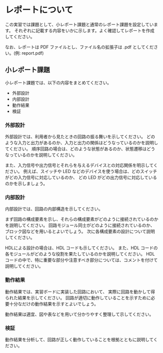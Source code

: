 # レポートについて

この実習では課題として、小レポート課題と通常のレポート課題を設定しています。
それぞれに記載する内容をいかに示します。よく確認してレポートを作成してください。

なお、レポートは PDF ファイルとし、ファイル名の拡張子は .pdf としてください。(例: report.pdf)


## 小レポート課題

小レポート課題では、以下の内容をまとめてください。

- 外部設計
- 内部設計
- 動作結果
- 検証

### 外部設計

外部設計では、利用者から見たときの回路の振る舞いを示してください。
どのような入力と出力があるのか、入力と出力の関係はどうなっているのかを説明してください。
順序回路の場合は、どのような状態があるのか、状態遷移はどうなっているのかを説明してください。

また、入力信号や出力信号とそれらを与えるデバイスとの対応関係を明示してください。
例えば、スイッチや LED などのデバイスを使う場合は、どのスイッチがどの入力信号に対応しているのか、
どの LED がどの出力信号に対応しているのかを示しましょう。


### 内部設計

内部設計では、回路の内部構造を示してください。

まず回路の構成要素を示し、それらの構成要素がどのように接続されているのかを説明してください。
回路モジュール同士がどのように接続されているのか、ブロック図などを用いるとよいでしょう。
次に各構成要素の設計について説明してください。

HDLによる設計の場合は、HDL コードも示してください。
また、HDL コードの各モジュールがどのような役割を果たしているのかを説明してください。
HDL コードの中で、特に重要な部分や注意すべき部分については、コメントを付けて説明してください。


### 動作結果

動作結果では、実習ボードに実装した回路において、
実際に回路を動かして得られた結果を示してください。
回路が適切に動作していることを示すために必要十分なだけの動作結果を示すとよいでしょう。

動作結果は適宜、図や表などを用いて分かりやすく整理して示してください。


### 検証

動作結果を分析して、回路が正しく動作していることを根拠とともに説明してください。

